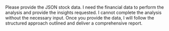 Please provide the JSON stock data. I need the financial data to perform the analysis and provide the insights requested.  I cannot complete the analysis without the necessary input.  Once you provide the data, I will follow the structured approach outlined and deliver a comprehensive report.
